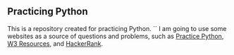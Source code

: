## Practicing Python

This is a repository created for practicing Python. 
``
I am going to use some websites as a source of questions and problems, such as [Practice Python](https://www.practicepython.org/), [W3 Resources](https://www.w3resource.com/python-exercises/), and [HackerRank](https://www.hackerrank.com/domains/python).
